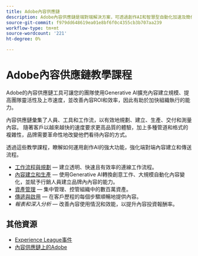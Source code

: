```yaml
---
title: Adobe內容供應鏈
description: Adobe內容供應鏈是端對端解決方案，可透過創作AI和智慧型自動化加速及簡化您的內容供應鏈。
source-git-commit: f979dd648619ea01e8bf6f0c4355cb3b707aa239
workflow-type: tm+mt
source-wordcount: '221'
ht-degree: 0%

---
```



# Adobe內容供應鏈教學課程

Adobe的內容供應鏈工具可讓您的團隊使用Generative AI擴充內容建立規模、提高團隊靈活性及上市速度，並改善內容ROI和效率，因此有助於加快組織執行的能力。

內容供應鏈彙集了人員、工具和工作流，以有效地規劃、建立、生產、交付和測量內容。 隨著客戶以越來越快的速度要求更高品質的體驗，加上多種管道和格式的複雜性，品牌需要革命性地改變他們看待內容的方式。

透過這些教學課程，瞭解如何運用創作AI的強大功能，強化端對端內容建立和傳送流程。


* [工作流程與規劃](workflow-and-planning.md)  — 建立透明、快速且有效率的連線工作流程。
* [內容建立和生產](content-creation-and-production.md)  — 使用Generative AI轉換創意工作、大規模自動化內容變化，並賦予行銷人員建立品牌內內容的能力。
* [資產管理](asset-management.md)  — 集中管理、控管組織中的數百萬資產。
* [傳遞與啟用](delivery-and-activation.md)  — 在客戶歷程的每個步驟順暢地提供內容。
* *報表和深入分析*  — 改善內容使用情況和效能，以提升內容投資報酬率。

<!-- * [Reporting and Insights](reporting-and-insights.md) - Enhance content ROI by improving content usage and performance. -->

## 其他資源

* [Experience League事件](https://experienceleague.adobe.com/events/)
* [內容供應鏈上的Adobe](https://business.adobe.com/resources/webinars/adobe-on-the-content-supply-chain.html)

